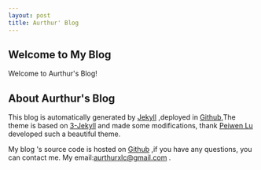 ```yaml
---
layout: post
title: Aurthur' Blog
---
```


## Welcome to My Blog

Welcome to Aurthur's Blog!

## About Aurthur's Blog

This blog is automatically generated by [Jekyll](http://jekyllrb.com/) ,deployed in [Github](https://pages.github.com),The theme is based on [3-Jekyll](https://github.com/P233/3-Jekyll) and made ​​some modifications, thank [Peiwen Lu](https://github.com/P233) developed such a beautiful theme.

My blog 's source code is hosted on [Github](https://github.com/Aurthur-LK/Aurthur-LK.github.io.git) ,if you have any questions, you can contact me. My email:aurthurxlc@gmail.com .
